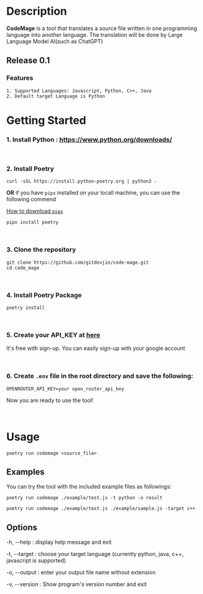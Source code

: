 # Description
**CodeMage** is a tool that translates a source file written in one programming language into another language.
The translation will be done by Large Language Model AI(such as ChatGPT)

## Release 0.1

### Features
    1. Supported Languages: Javascript, Python, C++, Java
    2. Default target Language is Python



# Getting Started

### 1. Install Python : https://www.python.org/downloads/

<br>

### 2. Install Poetry

```console
curl -sSL https://install.python-poetry.org | python3 -
```

**OR** if you have `pipx` installed on your locall machine, you can use the following commend

[How to download `pipx`](https://github.com/pypa/pipx)

```console
pipx install poetry
```

<br>

### 3. Clone the repository
```console
git clone https://github.com/gitdevjin/code-mage.git
cd code_mage
```

<br>

### 4. Install Poetry Package
```console
poetry install
```

<br>

### 5. Create your API_KEY at [here](https://openrouter.ai/docs/api-keys)
It's free with sign-up. You can easily sign-up with your google account

<br>

### 6. Create `.env` file in the root directory and save the following:
```
OPENROUTER_API_KEY=your open_router_api_key
```

Now you are ready to use the tool!

<br>

# Usage

```console
poetry run codemage <source_file>
```

## Examples
You can try the tool with the included example files as followings:

```console
poetry run codemage ./example/test.js -t python -o result
```


```console
poetry run codemage ./example/test.js ./example/sample.js -target c++
```

## Options

-h, --help : display help message and exit

-t, --target : choose your target language (currently python, java, c++, javascript is supported)

-o, --output : enter your output file name without extension

-v, --version : Show program's version number and exit

